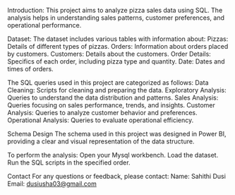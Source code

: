 Introduction:
This project aims to analyze pizza sales data using SQL. The analysis helps in understanding sales patterns, customer preferences, and operational performance.

Dataset:
The dataset includes various tables with information about:
Pizzas: Details of different types of pizzas.
Orders: Information about orders placed by customers.
Customers: Details about the customers.
Order Details: Specifics of each order, including pizza type and quantity.
Date: Dates and times of orders.

The SQL queries used in this project are categorized as follows:
Data Cleaning: Scripts for cleaning and preparing the data.
Exploratory Analysis: Queries to understand the data distribution and patterns.
Sales Analysis: Queries focusing on sales performance, trends, and insights.
Customer Analysis: Queries to analyze customer behavior and preferences.
Operational Analysis: Queries to evaluate operational efficiency.

Schema Design
The schema used in this project was designed in Power BI, providing a clear and visual representation of the data structure.

To perform the analysis:
Open your Mysql workbench.
Load the dataset.
Run the SQL scripts in the specified order.

Contact
For any questions or feedback, please contact:
Name: Sahithi Dusi
Email: dusiusha03@gmail.com


